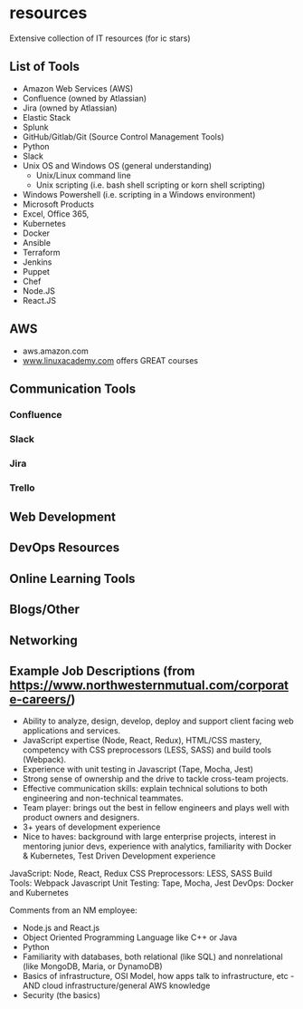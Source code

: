 # resources
Extensive collection of IT resources (for ic stars)

## List of Tools
- Amazon Web Services (AWS)
- Confluence (owned by Atlassian)
- Jira (owned by Atlassian)
- Elastic Stack 
- Splunk
- GitHub/Gitlab/Git (Source Control Management Tools)
- Python
- Slack
- Unix OS and Windows OS (general understanding)
  - Unix/Linux command line
  - Unix scripting (i.e. bash shell scripting or korn shell scripting)
 - Windows Powershell (i.e. scripting in a Windows environment)
 - Microsoft Products
  - Excel, Office 365, 
- Kubernetes
- Docker
- Ansible
- Terraform
- Jenkins
- Puppet
- Chef
- Node.JS
- React.JS


## AWS
- aws.amazon.com
- www.linuxacademy.com offers GREAT courses

## Communication Tools
### Confluence
### Slack
### Jira
### Trello

## Web Development

## DevOps Resources

## Online Learning Tools

## Blogs/Other

## Networking

## Example Job Descriptions (from https://www.northwesternmutual.com/corporate-careers/)
- Ability to analyze, design, develop, deploy and support client facing web applications and services.
- JavaScript expertise (Node, React, Redux), HTML/CSS mastery, competency with CSS preprocessors (LESS, SASS) and build tools (Webpack).
- Experience with unit testing in Javascript (Tape, Mocha, Jest)
- Strong sense of ownership and the drive to tackle cross-team projects.
- Effective communication skills: explain technical solutions to both engineering and non-technical teammates.
- Team player: brings out the best in fellow engineers and plays well with product owners and designers.
- 3+ years of development experience
- Nice to haves: background with large enterprise projects, interest in mentoring junior devs, experience with analytics, familiarity with Docker & Kubernetes, Test Driven Development experience

JavaScript: Node, React, Redux
CSS Preprocessors: LESS, SASS
Build Tools: Webpack
Javascript Unit Testing: Tape, Mocha, Jest
DevOps: Docker and Kubernetes

Comments from an NM employee:
- Node.js and React.js
- Object Oriented Programming Language like C++ or Java
- Python
- Familiarity with databases, both relational (like SQL) and nonrelational (like MongoDB, Maria, or DynamoDB)
- Basics of infrastructure, OSI Model, how apps talk to infrastructure, etc - AND cloud infrastructure/general AWS knowledge
- Security (the basics)




